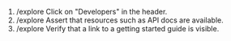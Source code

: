 1. /explore Click on "Developers" in the header.
2. /explore Assert that resources such as API docs are available.
3. /explore Verify that a link to a getting started guide is visible.